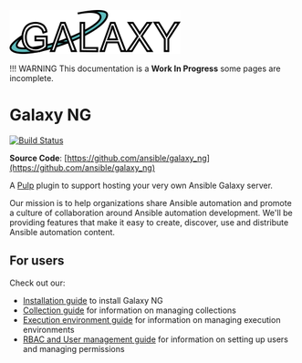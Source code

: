 ![](imgs/medium.png)

!!! WARNING
    This documentation is a **Work In Progress** some pages are incomplete.

# Galaxy NG

[![Build Status](https://github.com/ansible/galaxy_ng/actions/workflows/ci-docker-compose-integration.yml/badge.svg)](https://github.com/ansible/galaxy_ng/actions/workflows/ci-docker-compose-integration.yml)

**Source Code**: [https://github.com/ansible/galaxy_ng](https://github.com/ansible/galaxy_ng)

A [Pulp](https://pulpproject.org) plugin to support hosting your very own Ansible Galaxy server.

Our mission is to help organizations share Ansible automation and promote a culture of collaboration around Ansible automation development. We'll be providing features that make it easy to create, discover, use and distribute Ansible automation content.

## For users

Check out our:

- [Installation guide](usage_guide/installation.md) to install Galaxy NG
- [Collection guide](usage_guide/collections.md) for information on managing collections
- [Execution environment guide](usage_guide/execution_environments.md) for information on managing execution environments
- [RBAC and User management guide](usage_guide/rbac.md) for information on setting up users and managing permissions
